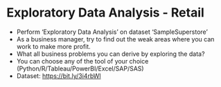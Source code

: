 # Exploratory Data Analysis - Retail
* Perform ‘Exploratory Data Analysis’ on dataset ‘SampleSuperstore’
* As a business manager, try to find out the weak areas where you can work to make more profit.
* What all business problems you can derive by exploring the data?
* You can choose any of the tool of your choice (Python/R/Tableau/PowerBI/Excel/SAP/SAS)
* Dataset: https://bit.ly/3i4rbWl
